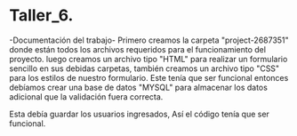 # Taller_6.
-Documentación del trabajo-
Primero creamos la carpeta "project-2687351" donde están todos los archivos requeridos
para el funcionamiento del proyecto.
luego creamos un archivo tipo "HTML" para realizar un formulario sencillo en sus debidas
carpetas, también creamos un archivo tipo "CSS" para los estilos de nuestro formulario.
Este tenía que ser funcional entonces debíamos crear una base de datos "MYSQL" para almacenar los
datos adicional que la validación fuera correcta.

Esta debía guardar los usuarios ingresados, Así el código tenía que ser funcional.
